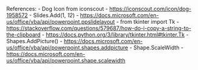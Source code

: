 References:
    - Dog Icon from iconscout - https://iconscout.com/icon/dog-1958572
    - Slides.Add(1, *12*) - https://docs.microsoft.com/en-us/office/vba/api/powerpoint.ppslidelayout
    - from tkinter import Tk
      - https://stackoverflow.com/questions/579687/how-do-i-copy-a-string-to-the-clipboard
      - https://docs.python.org/3/library/tkinter.html#tkinter.Tk
    - Shapes.AddPicture() - https://docs.microsoft.com/en-us/office/vba/api/powerpoint.shapes.addpicture
    - Shape.ScaleWidth - https://docs.microsoft.com/en-us/office/vba/api/powerpoint.shape.scalewidth
